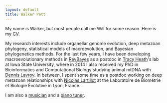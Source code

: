 ```yaml
---
layout: default
title: Walker Pett
---
```


My name is Walker, but most people call me Will for some reason.
Here is my [CV](assets/cv.pdf).

My research interests include organellar genome evolution, deep metazoan phylogeny, statistical models of macroevolution, and Bayesian phylogenetics methods.
For the last few years, I have been developing macroevolutionary methods in [RevBayes](http://www.revbayes.com) as a postdoc in [Tracy Heath](http://phyloworks.org/)'s lab at Iowa State University, where in 2014 I 
also received my PhD in Bioinformatics and Computational Biology studying animal mtDNA 
with [Dennis Lavrov](https://sites.google.com/site/dennislavrov).
In between, I spent some time as a postdoc working on deep metazoan relationships with 
[Nicolas Lartillot](http://megasun.bch.umontreal.ca/People/lartillot/www/index.htm) at 
the Laboratoire de Biom&eacute;trie et Biologie &Eacute;volutive in Lyon, France.

I am also a [musician](https://www.instagram.com/bittercanyon/) and a [piano tuner](https://www.instagram.com/walkertuner/).
